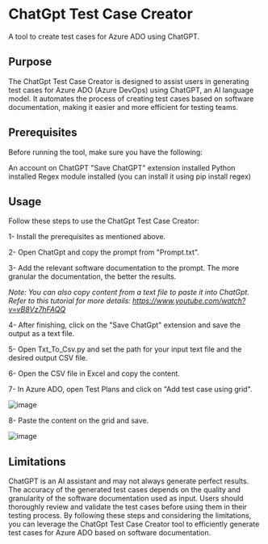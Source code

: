 # ChatGpt Test Case Creator

A tool to create test cases for Azure ADO using ChatGPT.

## Purpose
The ChatGpt Test Case Creator is designed to assist users in generating test cases for Azure ADO (Azure DevOps) using ChatGPT, an AI language model. It automates the process of creating test cases based on software documentation, making it easier and more efficient for testing teams.

## Prerequisites
Before running the tool, make sure you have the following:

An account on ChatGPT
"Save ChatGPT" extension installed
Python installed
Regex module installed (you can install it using pip install regex)

## Usage
Follow these steps to use the ChatGpt Test Case Creator:

1- Install the prerequisites as mentioned above.

2- Open ChatGpt and copy the prompt from "Prompt.txt".

3- Add the relevant software documentation to the prompt. The more granular the documentation, the better the results.

*Note: You can also copy content from a text file to paste it into ChatGpt. Refer to this tutorial for more details: https://www.youtube.com/watch?v=vB8Vz7hFAQQ*

4- After finishing, click on the "Save ChatGpt" extension and save the output as a text file.

5- Open Txt_To_Csv.py and set the path for your input text file and the desired output CSV file.

6- Open the CSV file in Excel and copy the content.

7- In Azure ADO, open Test Plans and click on "Add test case using grid".

![image](https://user-images.githubusercontent.com/13317539/232628586-a6dd26a0-e9e4-4cf7-9c1c-6253ac7ccd7e.png)

8- Paste the content on the grid and save.

![image](https://user-images.githubusercontent.com/13317539/232628688-af4ff94b-50e7-49fd-98a1-f751e766f3b2.png)

## Limitations
ChatGPT is an AI assistant and may not always generate perfect results.
The accuracy of the generated test cases depends on the quality and granularity of the software documentation used as input.
Users should thoroughly review and validate the test cases before using them in their testing process.
By following these steps and considering the limitations, you can leverage the ChatGpt Test Case Creator tool to efficiently generate test cases for Azure ADO based on software documentation.
